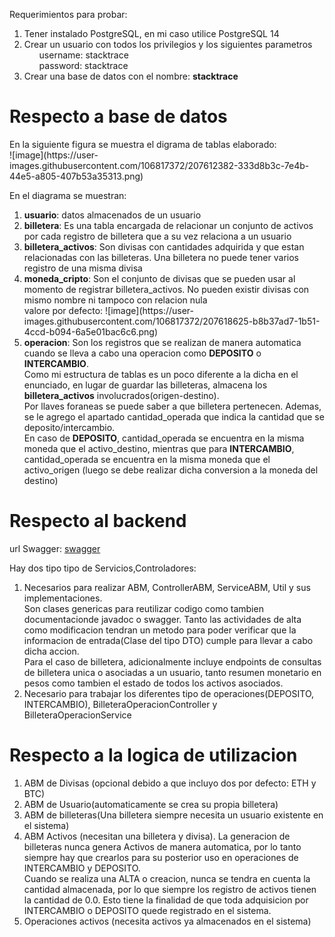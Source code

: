 Requerimientos para probar:<br>
<ol>
    <li>Tener instalado PostgreSQL, en mi caso utilice PostgreSQL 14</li>
    <li>Crear un usuario con todos los privilegios y los siguientes parametros
        <ol>username: stacktrace</ol>
        <ol>password: stacktrace</ol>
    </li>
    <li>Crear una base de datos con el nombre: <b>stacktrace</b></li>
</ol>
<h1> Respecto a base de datos </h1>
En la siguiente figura se muestra el digrama de tablas elaborado:<br> 
![image](https://user-images.githubusercontent.com/106817372/207612382-333d8b3c-7e4b-44e5-a805-407b53a35313.png)

En el diagrama se muestran: <br>
<ol>
    <li><b>usuario</b>: datos almacenados de un usuario</li>
    <li><b>billetera</b>: Es una tabla encargada de relacionar un conjunto de activos por cada registro de billetera que a su vez relaciona a un usuario</li>
    <li><b>billetera_activos</b>: Son divisas con cantidades adquirida  y que estan relacionadas con las billeteras. Una billetera no puede tener varios registro de una misma divisa</li>
    <li><b>moneda_cripto</b>: Son el conjunto de divisas que se pueden usar al momento de registrar billetera_activos. No pueden existir divisas con mismo nombre ni tampoco con relacion nula<br>
        valore por defecto:   ![image](https://user-images.githubusercontent.com/106817372/207618625-b8b37ad7-1b51-4ccd-b094-6a5e01bac6c6.png)
    </li>
    <li><b>operacion</b>: Son los registros que se realizan de manera automatica cuando se lleva a cabo una operacion como <b>DEPOSITO</b> o <b>INTERCAMBIO</b>.<br>
        Como mi estructura de tablas es un poco diferente a la dicha en el enunciado, en lugar de guardar las billeteras, almacena los <b>billetera_activos</b> involucrados(origen-destino).<br>
        Por llaves foraneas se puede saber a que billetera pertenecen. Ademas, se le agrego el apartado cantidad_operada que indica la cantidad que se deposito/intercambio.<br>
        En caso de <b>DEPOSITO</b>, cantidad_operada se encuentra en la misma moneda que el activo_destino, mientras que para <b>INTERCAMBIO</b>, cantidad_operada se encuentra en la misma moneda que el activo_origen (luego se debe realizar dicha conversion a la moneda del destino)    
    </li>
</ol>

<h1> Respecto al backend </h1>
url Swagger: <a href="http://localhost:8080/swagger-ui/index.html">swagger</a>

Hay dos tipo tipo de Servicios,Controladores: <br>
<ol>
    <li>Necesarios para realizar ABM, ControllerABM, ServiceABM, Util y sus implementaciones. <br>
        Son clases genericas para reutilizar codigo como tambien documentacionde javadoc o swagger.
        Tanto las actividades de alta como modificacion tendran un metodo para poder verificar que la informacion de entrada(Clase del tipo DTO) cumple para llevar a cabo dicha accion.<br>
        Para el caso de billetera, adicionalmente incluye endpoints de consultas de billetera unica o asociadas a un usuario, tanto resumen monetario en pesos como tambien el estado de todos los activos asociados.
    </li>
    <li>
        Necesario para trabajar los diferentes tipo de operaciones(DEPOSITO, INTERCAMBIO), BilleteraOperacionController y BilleteraOperacionService
    </li>
</ol>

<h1> Respecto a la logica de utilizacion </h1>
<ol>
    <li>ABM de Divisas (opcional debido a que incluyo dos por defecto: ETH y BTC)</li>
    <li>ABM de Usuario(automaticamente se crea su propia billetera)</li>
    <li>ABM de billeteras(Una billetera siempre necesita un usuario existente en el sistema)</li>
    <li>ABM Activos (necesitan una billetera y divisa). La generacion de billeteras nunca genera Activos de manera automatica, por lo tanto siempre hay que crearlos para su posterior uso en operaciones de INTERCAMBIO y DEPOSITO.<br>
        Cuando se realiza una ALTA o creacion, nunca se tendra en cuenta la cantidad almacenada, por lo que siempre los registro de activos tienen la cantidad de 0.0. Esto tiene la finalidad de que toda adquisicion por INTERCAMBIO o DEPOSITO quede registrado en el sistema.
    </li>
    <li>Operaciones activos (necesita activos ya almacenados en el sistema)</li>
</ol>
